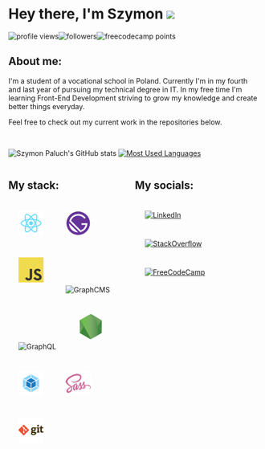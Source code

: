 # Hey there, I'm Szymon <img src="https://media.giphy.com/media/hvRJCLFzcasrR4ia7z/giphy.gif" width="25px"/>

<div style="display: flex; justify-contents: center;">
  <img alt="profile views" src="https://komarev.com/ghpvc/?username=your-github-username" />
  <img alt="followers" src="https://img.shields.io/github/followers/rekeye" />
  <img alt="freecodecamp points" src="https://img.shields.io/freecodecamp/points/rekeye" />
</div>

## About me:

I'm a student of a vocational school in Poland. Currently I'm in my fourth and last year of pursuing my technical degree in IT. In my free time I'm learning Front-End Development striving to grow my knowledge and create better things everyday.

Feel free to check out my current work in the repositories below.

<br />

![Szymon Paluch's GitHub stats](https://github-readme-stats.vercel.app/api?username=rekeye&show_icons=true&theme=github_dark)
[![Most Used Languages](https://github-readme-stats.vercel.app/api/top-langs/?username=rekeye&theme=github_dark&layout=compact)](https://github.com/anuraghazra/github-readme-stats) 

<div style="display: flex;">
  <div style="width: 50%;">  
    <h2>My stack:</h2>
    <img style="margin: 20px" alt="React" height="50" src="https://raw.githubusercontent.com/github/explore/80688e429a7d4ef2fca1e82350fe8e3517d3494d/topics/react/react.png" />
    <img style="margin: 20px" alt="Gatsby" height="50" src="https://raw.githubusercontent.com/github/explore/e94815998e4e0713912fed477a1f346ec04c3da2/topics/gatsby/gatsby.png" />
    <img style="margin: 20px" alt="JavaScript" height="50" src="https://raw.githubusercontent.com/github/explore/80688e429a7d4ef2fca1e82350fe8e3517d3494d/topics/javascript/javascript.png" />
    <img style="margin: 20px" alt="GraphCMS" height="50" src="https://pbs.twimg.com/profile_images/1240607161639632896/65lOOz86.jpg" />
    <img style="margin: 20px" alt="GraphQL" height="50" src="https://raw.githubusercontent.com/rohan-varma/rohan-blog/gh-pages/images/graphql.png" /> 
    <img style="margin: 20px" alt="Node.js" height="50" src="https://raw.githubusercontent.com/github/explore/80688e429a7d4ef2fca1e82350fe8e3517d3494d/topics/nodejs/nodejs.png" />
    <img style="margin: 20px"  alt="Webpack" height="50" src="https://raw.githubusercontent.com/github/explore/80688e429a7d4ef2fca1e82350fe8e3517d3494d/topics/webpack/webpack.png"/> 
    <img style="margin: 20px"  alt="Sass" height="50" src="https://raw.githubusercontent.com/github/explore/80688e429a7d4ef2fca1e82350fe8e3517d3494d/topics/sass/sass.png"/> 
    <img style="margin: 20px"  alt="Git" height="50" src="https://raw.githubusercontent.com/github/explore/80688e429a7d4ef2fca1e82350fe8e3517d3494d/topics/git/git.png"/>
  </div>
  <div style="width: 50%;">
    <h2>My socials:</h2>
    <a href="https://www.linkedin.com/in/szymon-paluch-89b329212/" target="_blank">
      <img style="margin: 20px"  alt="LinkedIn" height="50" src="https://upload.wikimedia.org/wikipedia/commons/thumb/c/ca/LinkedIn_logo_initials.png/768px-LinkedIn_logo_initials.png"/>
    </a>
    <a href="https://stackoverflow.com/users/14133626/rekeye/" target="_blank">
      <img style="margin: 20px"  alt="StackOverflow" height="50" src="https://upload.wikimedia.org/wikipedia/commons/thumb/e/ef/Stack_Overflow_icon.svg/1200px-Stack_Overflow_icon.svg.png"/>
    </a>
    <a href="https://www.freecodecamp.org/rekeye/" target="_blank">
      <img style="margin: 20px"  alt="FreeCodeCamp" height="50" src="https://media-exp1.licdn.com/dms/image/C4E0BAQGLKj3JHcof0w/company-logo_200_200/0/1589990867649?e=2159024400&v=beta&t=V8puy6s_dYMSAsGHDbhTWfKdLkqoQD5NBhIv3kkmJMQ"/>
    </a>
  </div>
</div>
